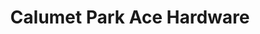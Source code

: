 ---
title: "Calumet Park Ace Hardware"
url: /calumet-park/calumet-park-ace-hardware/
shop: doityourself
---